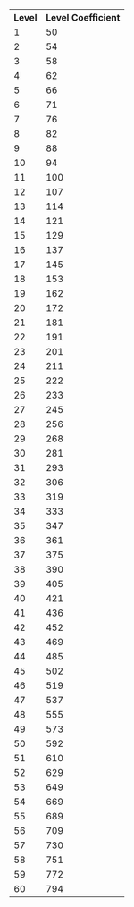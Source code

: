 <table>
    <tr>
        <th>Level</th>
        <th>Level Coefficient</th>
    </tr>
    <tr>
        <td>1</td>
        <td>50 </td>
    </tr>
    <tr>
        <td>2</td>
        <td>54 </td>
    </tr>
    <tr>
        <td>3</td>
        <td>58 </td>
    </tr>
    <tr>
        <td>4</td>
        <td>62 </td>
    </tr>
    <tr>
        <td>5</td>
        <td>66 </td>
    </tr>
    <tr>
        <td>6</td>
        <td>71 </td>
    </tr>
    <tr>
        <td>7</td>
        <td>76 </td>
    </tr>
    <tr>
        <td>8</td>
        <td>82 </td>
    </tr>
    <tr>
        <td>9</td>
        <td>88 </td>
    </tr>
    <tr>
        <td>10</td>
        <td>94 </td>
    </tr>
    <tr>
        <td>11</td>
        <td>100 </td>
    </tr>
    <tr>
        <td>12</td>
        <td>107 </td>
    </tr>
    <tr>
        <td>13</td>
        <td>114 </td>
    </tr>
    <tr>
        <td>14</td>
        <td>121 </td>
    </tr>
    <tr>
        <td>15</td>
        <td>129 </td>
    </tr>
    <tr>
        <td>16</td>
        <td>137 </td>
    </tr>
    <tr>
        <td>17</td>
        <td>145 </td>
    </tr>
    <tr>
        <td>18</td>
        <td>153 </td>
    </tr>
    <tr>
        <td>19</td>
        <td>162 </td>
    </tr>
    <tr>
        <td>20</td>
        <td>172 </td>
    </tr>
    <tr>
        <td>21</td>
        <td>181 </td>
    </tr>
    <tr>
        <td>22</td>
        <td>191 </td>
    </tr>
    <tr>
        <td>23</td>
        <td>201 </td>
    </tr>
    <tr>
        <td>24</td>
        <td>211 </td>
    </tr>
    <tr>
        <td>25</td>
        <td>222 </td>
    </tr>
    <tr>
        <td>26</td>
        <td>233 </td>
    </tr>
    <tr>
        <td>27</td>
        <td>245 </td>
    </tr>
    <tr>
        <td>28</td>
        <td>256 </td>
    </tr>
    <tr>
        <td>29</td>
        <td>268 </td>
    </tr>
    <tr>
        <td>30</td>
        <td>281 </td>
    </tr>
    <tr>
        <td>31</td>
        <td>293 </td>
    </tr>
    <tr>
        <td>32</td>
        <td>306 </td>
    </tr>
    <tr>
        <td>33</td>
        <td>319 </td>
    </tr>
    <tr>
        <td>34</td>
        <td>333 </td>
    </tr>
    <tr>
        <td>35</td>
        <td>347 </td>
    </tr>
    <tr>
        <td>36</td>
        <td>361 </td>
    </tr>
    <tr>
        <td>37</td>
        <td>375 </td>
    </tr>
    <tr>
        <td>38</td>
        <td>390 </td>
    </tr>
    <tr>
        <td>39</td>
        <td>405 </td>
    </tr>
    <tr>
        <td>40</td>
        <td>421 </td>
    </tr>
    <tr>
        <td>41</td>
        <td>436 </td>
    </tr>
    <tr>
        <td>42</td>
        <td>452 </td>
    </tr>
    <tr>
        <td>43</td>
        <td>469 </td>
    </tr>
    <tr>
        <td>44</td>
        <td>485 </td>
    </tr>
    <tr>
        <td>45</td>
        <td>502 </td>
    </tr>
    <tr>
        <td>46</td>
        <td>519 </td>
    </tr>
    <tr>
        <td>47</td>
        <td>537 </td>
    </tr>
    <tr>
        <td>48</td>
        <td>555 </td>
    </tr>
    <tr>
        <td>49</td>
        <td>573 </td>
    </tr>
    <tr>
        <td>50</td>
        <td>592 </td>
    </tr>
    <tr>
        <td>51</td>
        <td>610 </td>
    </tr>
    <tr>
        <td>52</td>
        <td>629 </td>
    </tr>
    <tr>
        <td>53</td>
        <td>649 </td>
    </tr>
    <tr>
        <td>54</td>
        <td>669 </td>
    </tr>
    <tr>
        <td>55</td>
        <td>689 </td>
    </tr>
    <tr>
        <td>56</td>
        <td>709 </td>
    </tr>
    <tr>
        <td>57</td>
        <td>730 </td>
    </tr>
    <tr>
        <td>58</td>
        <td>751 </td>
    </tr>
    <tr>
        <td>59</td>
        <td>772 </td>
    </tr>
    <tr>
        <td>60</td>
        <td>794 </td>
    </tr>
</table>